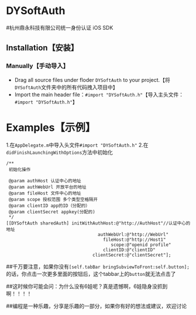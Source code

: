 # DYSoftAuth
#杭州鼎永科技有限公司统一身份认证 iOS SDK

## <a id="Installation"></a> Installation【安装】

### Manually【手动导入】

- Drag all source files under floder `DYSoftAuth` to your project.【将`DYSoftAuth`文件夹中的所有代码拽入项目中】
- Import the main header file：`#import "DYSoftAuth.h"`【导入主头文件：`#import "DYSoftAuth.h"`】


# <a id="Examples"></a> Examples【示例】

1.在`AppDelegate.m`中导入头文件`#import "DYSoftAuth.h"`
2.在`didFinishLaunchingWithOptions`方法中初始化
```
/**
 初始化操作

 @param authHost 认证中心的地址
 @param authWebUrl 开放平台的地址
 @param fileHost 文件中心的地址
 @param scope 授权范围 多个类型空格隔开
 @param clientID app的ID（分配的）
 @param clientSecret appkey(分配的)
 */
[[DYSoftAuth sharedAuth] initWithAuthHost:@"http://AuthHost"//认证中心的地址
                                   authWebUrl:@"http://WebUrl"
                                     fileHost:@"http://Host1"
                                        scope:@"openid profile"
                                     clientID:@"clientID"
                                 clientSecret:@"clientSecret"];
```





##千万要注意，如果你没有`[self.tabBar bringSubviewToFront:self.button];`的话，你点击一次更多里面的按钮后，这个tabbar上的`button`就无法点击了

##这时候你可能会问：为什么没有6娃呢？真是遗憾啊，6娃隐身没抓到啊！！！！

##编程是一种乐趣，分享是乐趣的一部分，如果你有好的想法或建议，欢迎讨论

